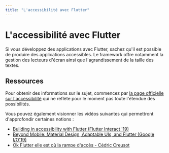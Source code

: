```yaml
---
title: "L'accessibilité avec Flutter"
---
```


# L'accessibilité avec Flutter

Si vous développez des applications avec Flutter, sachez qu'il est possible de produire des applications accessibles. Le framework offre notamment la gestion des lecteurs d'écran ainsi que l'agrandissement de la taille des textes.

## Ressources

Pour obtenir des informations sur le sujet, commencez par [la page officielle sur l'accessibilité](https://flutter.dev/docs/development/accessibility-and-localization/accessibility) qui ne reflète pour le moment pas toute l'étendue des possibilités.

Vous pouvez également visionner les vidéos suivantes qui permettront d'approfondir certaines notions :
- <a href="https://www.youtube.com/watch?v=bWbBgbmAdQs" lang="en">Building in accessibility with Flutter (Flutter Interact '19)</a>
- <a href="https://youtu.be/YSULAJf6R6M?t=584" lang="en">Beyond Mobile: Material Design, Adaptable UIs, and Flutter (Google I/O'19)</a>
- [Ok Flutter elle est où la rampe d'accès - Cédric Creusot](https://www.youtube.com/watch?v=EqInAYQMYT8)
